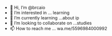 - 👋 Hi, I’m @brcaio
- 👀 I’m interested in ... learning
- 🌱 I’m currently learning ...about ip
- 💞️ I’m looking to collaborate on ...studies
- 📫 How to reach me ... wa.me/5596984000992

<!---
brcaio/brcaio is a ✨ special ✨ repository because its `README.md` (this file) appears on your GitHub profile.
You can click the Preview link to take a look at your changes.
--->
